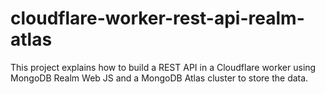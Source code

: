 # cloudflare-worker-rest-api-realm-atlas
This project explains how to build a REST API in a Cloudflare worker using MongoDB Realm Web JS and a MongoDB Atlas cluster to store the data.
